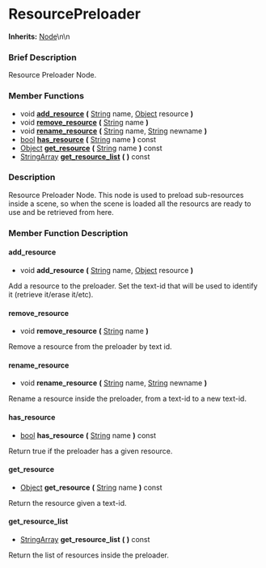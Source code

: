 #  ResourcePreloader  
**Inherits:** [Node](class_node)\\n\\n
###  Brief Description  
Resource Preloader Node.

###  Member Functions 
  * void  **[add_resource](#add_resource)**  **(** [String](class_string) name, [Object](class_object) resource  **)**
  * void  **[remove_resource](#remove_resource)**  **(** [String](class_string) name  **)**
  * void  **[rename_resource](#rename_resource)**  **(** [String](class_string) name, [String](class_string) newname  **)**
  * [bool](class_bool)  **[has_resource](#has_resource)**  **(** [String](class_string) name  **)** const
  * [Object](class_object)  **[get_resource](#get_resource)**  **(** [String](class_string) name  **)** const
  * [StringArray](class_stringarray)  **[get_resource_list](#get_resource_list)**  **(** **)** const

###  Description  
Resource Preloader Node. This node is used to preload sub-resources inside a scene, so when the scene is loaded all the resourcs are ready to use and be retrieved from here.

###  Member Function Description  

#### <a name="add_resource">add_resource</a>
  * void  **add_resource**  **(** [String](class_string) name, [Object](class_object) resource  **)**

Add a resource to the preloader. Set the text-id that will be used to identify it (retrieve it/erase it/etc).

#### <a name="remove_resource">remove_resource</a>
  * void  **remove_resource**  **(** [String](class_string) name  **)**

Remove a resource from the preloader by text id.

#### <a name="rename_resource">rename_resource</a>
  * void  **rename_resource**  **(** [String](class_string) name, [String](class_string) newname  **)**

Rename a resource inside the preloader, from a text-id to a new text-id.

#### <a name="has_resource">has_resource</a>
  * [bool](class_bool)  **has_resource**  **(** [String](class_string) name  **)** const

Return true if the preloader has a given resource.

#### <a name="get_resource">get_resource</a>
  * [Object](class_object)  **get_resource**  **(** [String](class_string) name  **)** const

Return the resource given a text-id.

#### <a name="get_resource_list">get_resource_list</a>
  * [StringArray](class_stringarray)  **get_resource_list**  **(** **)** const

Return the list of resources inside the preloader.
